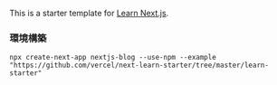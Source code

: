 This is a starter template for [Learn Next.js](https://nextjs.org/learn).

### 環境構築

```
npx create-next-app nextjs-blog --use-npm --example "https://github.com/vercel/next-learn-starter/tree/master/learn-starter"
```
